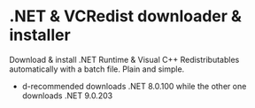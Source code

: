 # .NET & VCRedist downloader & installer
Download & install .NET Runtime & Visual C++ Redistributables automatically with a batch file. Plain and simple.

- d-recommended downloads .NET 8.0.100 while the other one downloads .NET 9.0.203
